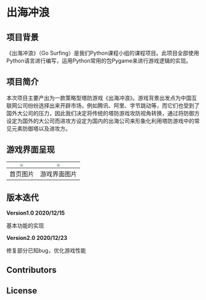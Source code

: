 # 出海冲浪

## 项目背景

《出海冲浪》（Go Surfing）是我们Python课程小组的课程项目。此项目全部使用Python语言进行编写，运用Python常用的包Pygame来进行游戏逻辑的实现。

## 项目简介

本次项目主要产出为一款策略型塔防游戏《出海冲浪》。游戏背景出发点为中国互联网公司纷纷选择出来开辟市场，例如腾讯、阿里、字节跳动等，而它们也受到了国外大公司的压力，因此我们决定将传统的塔防游戏攻防视角转换，通过将防御方设定为国外的大公司而进攻方设定为国内的出海公司来形象化利用塔防游戏中的常见元素防御塔以及进攻方。

## 游戏界面呈现

| <img src="E:\Learning Materials\Peking\FirstSemester\Python程序设计\大作业\文档\自定义大小 – 1.jpg" style="zoom:45%;" /> | <img src="E:\Learning Materials\Peking\FirstSemester\Python程序设计\大作业\文档\自定义大小 – 2.jpg" style="zoom:45%;" /> |
| :----------------------------------------------------------: | :----------------------------------------------------------: |
|                           首页图片                           |                         游戏界面图片                         |

## 版本迭代

**Version1.0 2020/12/15**

基本功能的实现

**Version2.0 2020/12/23**

修复部分已知bug，优化游戏性能

## Contributors

## License